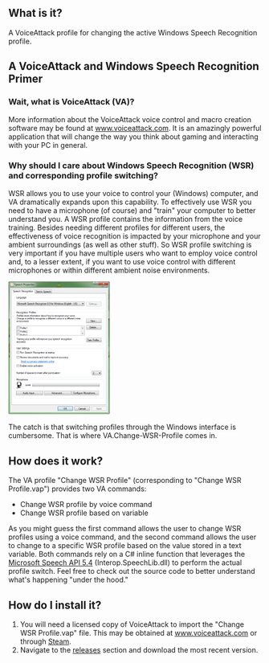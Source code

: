 ## What is it?
A VoiceAttack profile for changing the active Windows Speech Recognition profile. 

## A VoiceAttack and Windows Speech Recognition Primer
### Wait, what is VoiceAttack (VA)?
More information about the VoiceAttack voice control and macro creation software may be found at www.voiceattack.com. It is an amazingly powerful application that will change the way you think about gaming and interacting with your PC in general.

### Why should I care about Windows Speech Recognition (WSR) and corresponding profile switching?
WSR allows you to use your voice to control your (Windows) computer, and VA dramatically expands upon this capability. To effectively use WSR you need to have a microphone (of course) and "train" your computer to better understand you. A WSR profile contains the information from the voice training. Besides needing different profiles for different users, the effectiveness of voice recognition is impacted by your microphone and your ambient surroundings (as well as other stuff). So WSR profile switching is very important if you have multiple users who want to employ voice control and, to a lesser extent, if you want to use voice control with different microphones or within different ambient noise environments. 

<img src="https://github.com/Exergist/VA.Change-WSR-Profile/blob/master/Images/Windows%207%20Speech%20Properties.png" title="Windows 7 Speech Properties" width="40%">

The catch is that switching profiles through the Windows interface is cumbersome. That is where VA.Change-WSR-Profile comes in. 

## How does it work?
The VA profile "Change WSR Profile" (corresponding to "Change WSR Profile.vap") provides two VA commands: 
 - Change WSR profile by voice command
 - Change WSR profile based on variable

As you might guess the first command allows the user to change WSR profiles using a voice command, and the second command allows the user to change to a specific WSR profile based on the value stored in a text variable. Both commands rely on a C# inline function that leverages the [Microsoft Speech API 5.4](https://msdn.microsoft.com/en-us/library/ee125663(v=vs.85).aspx) (Interop.SpeechLib.dll) to perform the actual profile switch. Feel free to check out the source code to better understand what's happening "under the hood."

## How do I install it?
1. You will need a licensed copy of VoiceAttack to import the "Change WSR Profile.vap" file. This may be obtained at www.voiceattack.com or through [Steam](http://store.steampowered.com/app/583010/VoiceAttack/). 
2. Navigate to the [releases](https://github.com/Exergist/VA.Change-WSR-Profile/releases) section and download the most recent version. 
